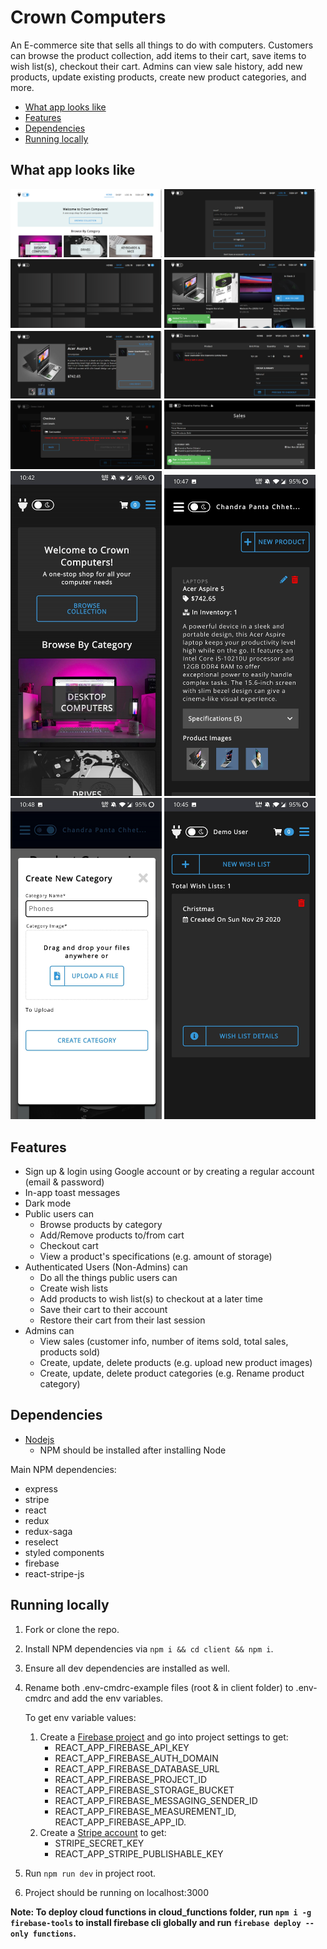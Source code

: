 # Crown Computers

An E-commerce site that sells all things to do with computers. Customers can browse the product collection, add items to their cart, save items to wish list(s), checkout their cart. Admins can view sale history, add new products, update existing products, create new product categories, and more.
* [What app looks like](#what-app-looks-like)
* [Features](#features)
* [Dependencies](#dependencies)
* [Running locally](#running-locally)

## What app looks like

<img src="pictures/home-desktop.png" title="Home Page" width="48%"> <img src="pictures/login-desktop-dark.png" title="Login Page" width="48%">
<img src="pictures/shop-loading-desktop-dark.png" title="Loading Shop Page" width="48%"> <img src="pictures/shop-add-to-cart-desktop-dark.png" title="Shop Page - Dark Mode" width="48%">
<img src="pictures/product-detail-desktop-dark.png" title="Product Detail Page - Dark Mode" width="48%"> <img src="pictures/cart-summary-desktop-dark.png" title="Cart Summary - Dark Mode" width="48%">
<img src="pictures/checkout-desktop-dark.png" title="Checkout - Dark Mode" width="48%"> <img src="pictures/dashboard-sales-desktop-dark.png" title="Dashboard Sales Page - Dark Mode" width="48%">
<img src="pictures/home-mobile-dark.jpg" title="Responsive Home Page" width="48%"> <img src="pictures/dashboard-products-mobile-dark.jpg" title="Dashboard Products Page - Dark Mode" width="48%">
<img src="pictures/create-category-mobile.jpg" title="Responsive Create Category" width="48%"> <img src="pictures/wish-lists-mobile-dark.jpg" title="Responsive Wish Lists Page - Dark Mode" width="48%">

## Features

- Sign up & login using Google account or by creating a regular account (email & password)
- In-app toast messages
- Dark mode
- Public users can
  - Browse products by category
  - Add/Remove products to/from cart
  - Checkout cart
  - View a product's specifications (e.g. amount of storage)
- Authenticated Users (Non-Admins) can
  - Do all the things public users can
  - Create wish lists
  - Add products to wish list(s) to checkout at a later time
  - Save their cart to their account
  - Restore their cart from their last session
- Admins can
  - View sales (customer info, number of items sold, total sales, products sold)
  - Create, update, delete products (e.g. upload new product images)
  - Create, update, delete product categories (e.g. Rename product category)

## Dependencies

- [Nodejs](https://nodejs.org/en/download/)
  - NPM should be installed after installing Node

Main NPM dependencies:

- express
- stripe
- react
- redux
- redux-saga
- reselect
- styled components
- firebase
- react-stripe-js

## Running locally

1. Fork or clone the repo.
2. Install NPM dependencies via `npm i && cd client && npm i`.
3. Ensure all dev dependencies are installed as well.
4. Rename both .env-cmdrc-example files (root & in client folder) to .env-cmdrc and add the env variables.
   
   To get env variable values:
     1. Create a [Firebase project](https://console.firebase.google.com/) and go into project settings to get:
         - REACT_APP_FIREBASE_API_KEY 
         - REACT_APP_FIREBASE_AUTH_DOMAIN
         - REACT_APP_FIREBASE_DATABASE_URL
         - REACT_APP_FIREBASE_PROJECT_ID
         - REACT_APP_FIREBASE_STORAGE_BUCKET
         - REACT_APP_FIREBASE_MESSAGING_SENDER_ID
         - REACT_APP_FIREBASE_MEASUREMENT_ID, REACT_APP_FIREBASE_APP_ID.
     2. Create a [Stripe account](https://dashboard.stripe.com/register) to get:
         - STRIPE_SECRET_KEY
         - REACT_APP_STRIPE_PUBLISHABLE_KEY
5. Run `npm run dev` in project root.
6. Project should be running on localhost:3000

**Note: To deploy cloud functions in cloud_functions folder, run `npm i -g firebase-tools` to install firebase cli globally and run `firebase deploy --only functions`.**
